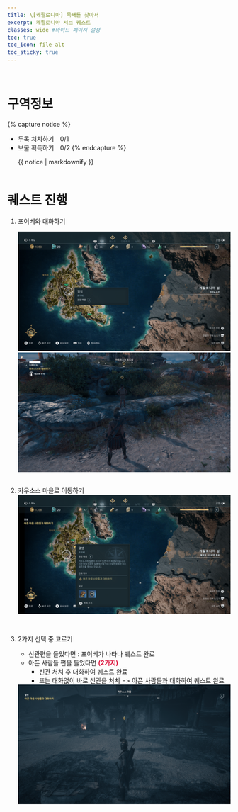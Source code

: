 ```yaml
---
title: \[케팔로니아] 목재를 찾아서
excerpt: 케팔로니아 서브 퀘스트
classes: wide #와이드 페이지 설정
toc: true
toc_icon: file-alt
toc_sticky: true
---
```


<head>
    <style type="text/css">
        aside { font-size: 22px; }
        section { font-size: 16px; }
        .notice--primary > ul { font-size: 14px; }
        tbody, th { text-align: center; }
        .notice--primary { width: 50%; margin-left: 24px; }
        b { color: crimson; }
    </style>
</head>
<br/>


# 구역정보
{% capture notice %}
* 두목 처치하기　0/1
* 보물 획득하기　0/2
{% endcapture %}

<div class="notice--primary">{{ notice | markdownify }}</div>
<br/>


# 퀘스트 진행

1. 포이베와 대화하기
    <figure class="half" style="margin: 0px;">
        <a href="https://raw.githubusercontent.com/kimguri/kimguri.github.io/master/assets/images/aoc/kephallonia/07-Blood-Fever/1-1.png">
            <img src="https://raw.githubusercontent.com/kimguri/kimguri.github.io/master/assets/images/aoc/kephallonia/07-Blood-Fever/1-1.png">
        </a>
        <a href="https://raw.githubusercontent.com/kimguri/kimguri.github.io/master/assets/images/aoc/kephallonia/07-Blood-Fever/1-2.png">
            <img src="https://raw.githubusercontent.com/kimguri/kimguri.github.io/master/assets/images/aoc/kephallonia/07-Blood-Fever/1-2.png">
        </a> 
    </figure>
    <pre></pre>

2. 카우소스 마을로 이동하기
    <a href="https://raw.githubusercontent.com/kimguri/kimguri.github.io/master/assets/images/aoc/kephallonia/07-Blood-Fever/2.png">
        <img src="https://raw.githubusercontent.com/kimguri/kimguri.github.io/master/assets/images/aoc/kephallonia/07-Blood-Fever/2.png">
    </a>
    
    <pre></pre>
    <pre></pre>
    

3. 2가지 선택 중 고르기
    - 신관편을 들었다면 : 포이베가 나타나 퀘스트 완료
    - 아픈 사람들 편을 들었다면 <b>(2가지)</b>
        - 신관 처치 후 대화하여 퀘스트 완료
        - 또는 대화없이 바로 신관을 처치 => 아픈 사람들과 대화하여 퀘스트 완료
    <a href="https://raw.githubusercontent.com/kimguri/kimguri.github.io/master/assets/images/aoc/kephallonia/07-Blood-Fever/4.png">
        <img src="https://raw.githubusercontent.com/kimguri/kimguri.github.io/master/assets/images/aoc/kephallonia/07-Blood-Fever/4.png">
    </a>
    <pre></pre>
